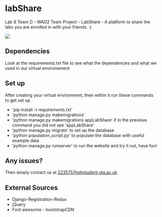 # labShare

Lab 8 Team D - WAD2 Team Project - LabShare - A platform to share the labs you are enrolled in with your friends. :)

![](labsharedemo.gif)


## Dependencies

Look at the requirements.txt file to see what the dependencies and what we used in our virtual environement

## Set up

After creating your virtual environment, then within it run these commands to get set up

* 'pip install -r requirements.txt'
* 'python manage.py makemigrations'
* 'python manage.py makemigrations appLabShare' if in the previous command you did not see 'appLabShare'
* 'python manage.py migrate' to set up the database
* 'python population_script.py' to populate the database with useful example data
* 'python manage.py runserver' to run the website and try it out, have fun!

## Any issues?

Then simply contact us at 2235757m@student.gla.ac.uk

## External Sources

* Django-Registration-Redux
* jQuery
* Font awesome - bootstrapCDN
